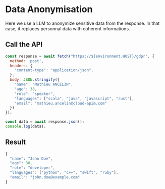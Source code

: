 # Data Anonymisation

Here we use a LLM to anonymize sensitive data from the response. In that case, it replaces personnal data with coherent informations.

## Call the API

```js
const response = await fetch("https://${environment.HOST}/gdpr", {
  method: 'post',
  headers: {
    "content-type": "application/json",
  },
  body: JSON.stringify({
    "name": "Mathieu ANCELIN",
    "age": 38,
    "role": "speaker",
    "languages": ["scala", "java", "javascript", "rust"],
    "email": "mathieu.ancelin@cloud-apim.com"
  })
});

const data = await response.json();
console.log(data);
```

## Result

```js
{
  "name": "John Doe",
  "age": 30,
  "role": "developer",
  "languages": ["python", "c++", "swift", "ruby"],
  "email": "john.doe@example.com"
}
```